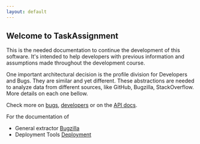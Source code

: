 ```yaml
---
layout: default
---
```


## Welcome to TaskAssignment

This is the needed documentation to continue the development of this software.
It's intended to help developers with previous information and assumptions made throughout the development course.

One important architectural decision is the profile division for Developers and Bugs.
They are similar and yet different.
These abstractions are needed to analyze data from different sources, like GitHub, Bugzilla, StackOverflow.
More details on each one bellow.

Check more on [bugs](/bugs), [developers](/developers) or on the [API docs](/api).


For the documentation of

- General extractor [Bugzilla](/generalextractor)
- Deployment Tools  [Deployment](/deploymentTools)
